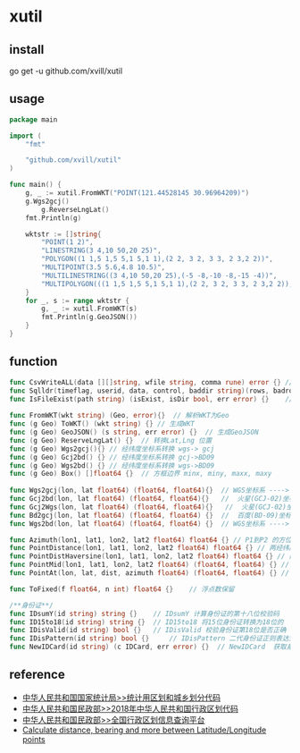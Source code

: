 # xutil

## install
go get -u github.com/xvill/xutil


## usage
```go
package main

import (
	"fmt"

	"github.com/xvill/xutil"
)

func main() {
	g, _ := xutil.FromWKT("POINT(121.44528145 30.96964209)")
	g.Wgs2gcj()
        g.ReverseLngLat()
	fmt.Println(g)

	wktstr := []string{
		"POINT(1 2)",
		"LINESTRING(3 4,10 50,20 25)",
		"POLYGON((1 1,5 1,5 5,1 5,1 1),(2 2, 3 2, 3 3, 2 3,2 2))",
		"MULTIPOINT(3.5 5.6,4.8 10.5)",
		"MULTILINESTRING((3 4,10 50,20 25),(-5 -8,-10 -8,-15 -4))",
		"MULTIPOLYGON(((1 1,5 1,5 5,1 5,1 1),(2 2, 3 2, 3 3, 2 3,2 2)),((3 3,6 2,6 4,3 3)))",
	}
	for _, s := range wktstr {
		g, _ := xutil.FromWKT(s)
		fmt.Println(g.GeoJSON())
	}
}
```
## function

```go
func CsvWriteALL(data [][]string, wfile string, comma rune) error {} // 生成CSV
func Sqlldr(timeflag, userid, data, control, baddir string)(rows, badrows int, err error)  {}    // 执行成功返回入库记录数,失败则保留log和data到baddir
func IsFileExist(path string) (isExist, isDir bool, err error) {}    // 文件是否存在
 
func FromWKT(wkt string) (Geo, error){}  // 解析WKT为Geo
func (g Geo) ToWKT() (wkt string) {} // 生成WKT
func (g Geo) GeoJSON() (s string, err error) {}  // 生成GeoJSON
func (g Geo) ReserveLngLat() {}  // 转换Lat,Lng 位置
func (g Geo) Wgs2gcj(){} // 经纬度坐标系转换 wgs-> gcj
func (g Geo) Gcj2bd() {} // 经纬度坐标系转换 gcj->BD09
func (g Geo) Wgs2bd() {} // 经纬度坐标系转换 wgs->BD09
func (g Geo) Box() []float64 {}  // 方框边界 minx, miny, maxx, maxy 
 
func Wgs2gcj(lon, lat float64) (float64, float64){}  // WGS坐标系 ----> GCJ坐标系
func Gcj2bd(lon, lat float64) (float64, float64){}   //  火星(GCJ-02)坐标系 ----> 百度(BD-09)坐标系
func Gcj2Wgs(lon, lat float64) (float64, float64){}   //  火星(GCJ-02)坐标系 ----> WGS坐标系
func Bd2gcj(lon, lat float64) (float64, float64) {}  //  百度(BD-09)坐标系 ----> 火星(GCJ-02)坐标系
func Wgs2bd(lon, lat float64) (float64, float64) {}  // WGS坐标系 ----> 百度坐标系

func Azimuth(lon1, lat1, lon2, lat2 float64) float64 {} // P1到P2 的方位角
func PointDistance(lon1, lat1, lon2, lat2 float64) float64 {} // 两经纬度距离
func PointDistHaversine(lon1, lat1, lon2, lat2 float64) float64 {} // 两经纬度距离
func PointMid(lon1, lat1, lon2, lat2 float64) (float64, float64) {} // P1和P2中间点
func PointAt(lon, lat, dist, azimuth float64) (float64, float64) {} // 根据起点、距离、方位角计算另一个点

func ToFixed(f float64, n int) float64 {}    // 浮点数保留

/**身份证**/
func IDsumY(id string) string {} 	// IDsumY 计算身份证的第十八位校验码
func ID15to18(id string) string {} 	// ID15to18 将15位身份证转换为18位的
func IDisValid(id string) bool {} 	// IDisValid 校验身份证第18位是否正确
func IDisPattern(id string) bool {} 	// IDisPattern 二代身份证正则表达式
func NewIDCard(id string) (c IDCard, err error) {} 	// NewIDCard  获取身份证信息

```

## reference

- [中华人民共和国国家统计局>>统计用区划和城乡划分代码](http://www.stats.gov.cn/tjsj/tjbz/tjyqhdmhcxhfdm/)
- [中华人民共和国民政部>>2018年中华人民共和国行政区划代码](http://www.mca.gov.cn/article/sj/xzqh/2018/)
- [中华人民共和国民政部>>全国行政区划信息查询平台](http://xzqh.mca.gov.cn/map)
- [Calculate distance, bearing and more between Latitude/Longitude points](http://www.movable-type.co.uk/scripts/latlong.html)

